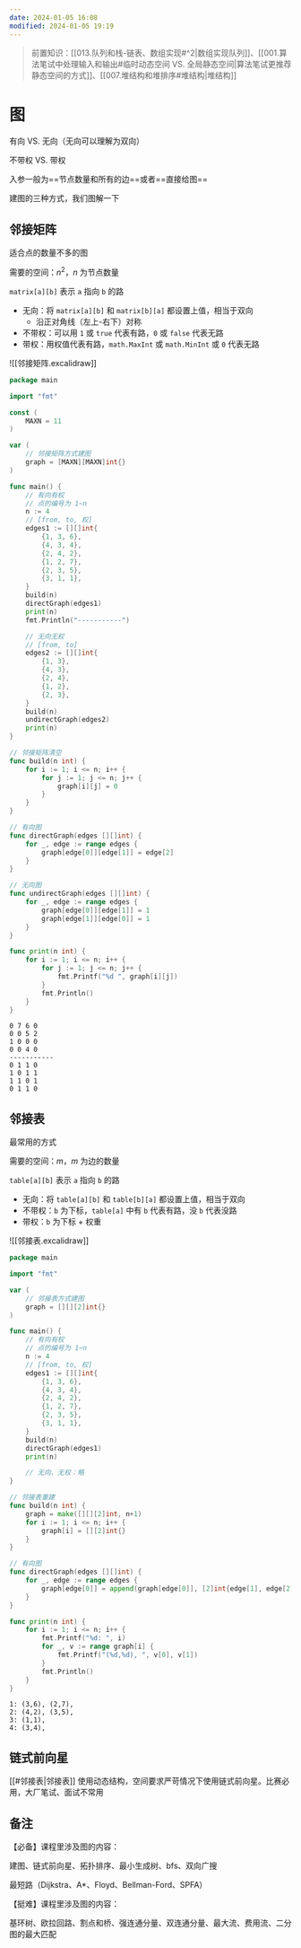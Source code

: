 ```yaml
---
date: 2024-01-05 16:08
modified: 2024-01-05 19:19
---
```


>前置知识：[[013.队列和栈-链表、数组实现#^2|数组实现队列]]、[[001.算法笔试中处理输入和输出#临时动态空间 VS. 全局静态空间|算法笔试更推荐静态空间的方式]]、[[007.堆结构和堆排序#堆结构|堆结构]]

# 图

有向 VS. 无向（无向可以理解为双向）

不带权 VS. 带权

入参一般为==节点数量和所有的边==或者==直接给图==

建图的三种方式，我们图解一下

## 邻接矩阵

适合点的数量不多的图

需要的空间：$n^2$，$n$ 为节点数量

`matrix[a][b]` 表示 `a` 指向 `b` 的路

- 无向：将 `matrix[a][b]` 和 `matrix[b][a]` 都设置上值，相当于双向
	- 沿正对角线（左上-右下）对称
- 不带权：可以用 `1` 或 `true` 代表有路，`0` 或 `false` 代表无路
- 带权：用权值代表有路，`math.MaxInt` 或 `math.MinInt` 或 `0` 代表无路

![[邻接矩阵.excalidraw]]

```go
package main

import "fmt"

const (
	MAXN = 11
)

var (
	// 邻接矩阵方式建图
	graph = [MAXN][MAXN]int{}
)

func main() {
	// 有向有权
	// 点的编号为 1~n
	n := 4
	// [from, to, 权]
	edges1 := [][]int{
		{1, 3, 6},
		{4, 3, 4},
		{2, 4, 2},
		{1, 2, 7},
		{2, 3, 5},
		{3, 1, 1},
	}
	build(n)
	directGraph(edges1)
	print(n)
	fmt.Println("-----------")

	// 无向无权
	// [from, to]
	edges2 := [][]int{
		{1, 3},
		{4, 3},
		{2, 4},
		{1, 2},
		{2, 3},
	}
	build(n)
	undirectGraph(edges2)
	print(n)
}

// 邻接矩阵清空
func build(n int) {
	for i := 1; i <= n; i++ {
		for j := 1; j <= n; j++ {
			graph[i][j] = 0
		}
	}
}

// 有向图
func directGraph(edges [][]int) {
	for _, edge := range edges {
		graph[edge[0]][edge[1]] = edge[2]
	}
}

// 无向图
func undirectGraph(edges [][]int) {
	for _, edge := range edges {
		graph[edge[0]][edge[1]] = 1
		graph[edge[1]][edge[0]] = 1
	}
}

func print(n int) {
	for i := 1; i <= n; i++ {
		for j := 1; j <= n; j++ {
			fmt.Printf("%d ", graph[i][j])
		}
		fmt.Println()
	}
}
```

```text
0 7 6 0 
0 0 5 2 
1 0 0 0 
0 0 4 0 
-----------
0 1 1 0 
1 0 1 1 
1 1 0 1 
0 1 1 0 
```

## 邻接表

最常用的方式

需要的空间：$m$，$m$ 为边的数量

`table[a][b]` 表示 `a` 指向 `b` 的路

- 无向：将 `table[a][b]` 和 `table[b][a]` 都设置上值，相当于双向
- 不带权：`b` 为下标，`table[a]` 中有 `b` 代表有路，没 `b` 代表没路
- 带权：`b` 为下标 + 权重

![[邻接表.excalidraw]]

```go
package main

import "fmt"

var (
	// 邻接表方式建图
	graph = [][][2]int{}
)

func main() {
	// 有向有权
	// 点的编号为 1~n
	n := 4
	// [from, to, 权]
	edges1 := [][]int{
		{1, 3, 6},
		{4, 3, 4},
		{2, 4, 2},
		{1, 2, 7},
		{2, 3, 5},
		{3, 1, 1},
	}
	build(n)
	directGraph(edges1)
	print(n)

	// 无向、无权：略
}

// 邻接表重建
func build(n int) {
	graph = make([][][2]int, n+1)
	for i := 1; i <= n; i++ {
		graph[i] = [][2]int{}
	}
}

// 有向图
func directGraph(edges [][]int) {
	for _, edge := range edges {
		graph[edge[0]] = append(graph[edge[0]], [2]int{edge[1], edge[2]})
	}
}

func print(n int) {
	for i := 1; i <= n; i++ {
		fmt.Printf("%d: ", i)
		for _, v := range graph[i] {
			fmt.Printf("(%d,%d), ", v[0], v[1])
		}
		fmt.Println()
	}
}
```

```text
1: (3,6), (2,7), 
2: (4,2), (3,5), 
3: (1,1), 
4: (3,4), 
```

## 链式前向星

[[#邻接表|邻接表]] 使用动态结构，空间要求严苛情况下使用链式前向星。比赛必用，大厂笔试、面试不常用

## 备注

【必备】课程里涉及图的内容：

建图、链式前向星、拓扑排序、最小生成树、bfs、双向广搜

最短路（Dijkstra、A*、Floyd、Bellman-Ford、SPFA）

【挺难】课程里涉及图的内容：

基环树、欧拉回路、割点和桥、强连通分量、双连通分量、最大流、费用流、二分图的最大匹配
